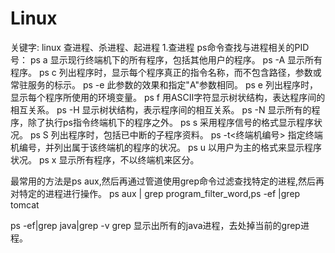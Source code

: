 # Linux

关键字: linux 查进程、杀进程、起进程
1.查进程
  ps命令查找与进程相关的PID号：
  ps a 显示现行终端机下的所有程序，包括其他用户的程序。
  ps -A 显示所有程序。
  ps c 列出程序时，显示每个程序真正的指令名称，而不包含路径，参数或常驻服务的标示。
  ps -e 此参数的效果和指定"A"参数相同。
  ps e 列出程序时，显示每个程序所使用的环境变量。
  ps f 用ASCII字符显示树状结构，表达程序间的相互关系。
  ps -H 显示树状结构，表示程序间的相互关系。
  ps -N 显示所有的程序，除了执行ps指令终端机下的程序之外。
  ps s 采用程序信号的格式显示程序状况。
  ps S 列出程序时，包括已中断的子程序资料。
  ps -t<终端机编号> 指定终端机编号，并列出属于该终端机的程序的状况。
  ps u 以用户为主的格式来显示程序状况。
  ps x 显示所有程序，不以终端机来区分。
 
  最常用的方法是ps aux,然后再通过管道使用grep命令过滤查找特定的进程,然后再对特定的进程进行操作。
  ps aux | grep program_filter_word,ps -ef |grep tomcat

ps -ef|grep java|grep -v grep 显示出所有的java进程，去处掉当前的grep进程。
 